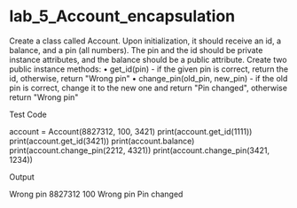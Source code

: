 # lab_5_Account_encapsulation

Create a class called Account. Upon initialization, it should receive an id, a balance, and a pin (all numbers). The pin and the id should be private instance attributes, and the balance should be a public attribute. Create two public instance methods:
•	get_id(pin) - if the given pin is correct, return the id, otherwise, return "Wrong pin"
•	change_pin(old_pin, new_pin) - if the old pin is correct, change it to the new one and return "Pin changed", otherwise return "Wrong pin"

Test Code

account = Account(8827312, 100, 3421)
print(account.get_id(1111))
print(account.get_id(3421))
print(account.balance)
print(account.change_pin(2212, 4321))
print(account.change_pin(3421, 1234))

Output

Wrong pin
8827312
100
Wrong pin
Pin changed
